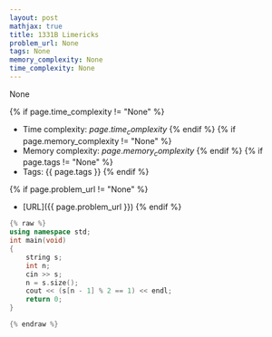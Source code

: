 ```yaml
---
layout: post
mathjax: true
title: 1331B Limericks
problem_url: None
tags: None
memory_complexity: None
time_complexity: None
---
```


None


{% if page.time_complexity != "None" %}
- Time complexity: ${{ page.time_complexity }}$
{% endif %}
{% if page.memory_complexity != "None" %}
- Memory complexity: ${{ page.memory_complexity }}$
{% endif %}
{% if page.tags != "None" %}
- Tags: {{ page.tags }}
{% endif %}

{% if page.problem_url != "None" %}
- [URL]({{ page.problem_url }})
{% endif %}

```cpp
{% raw %}
using namespace std;
int main(void)
{
    string s;
    int n;
    cin >> s;
    n = s.size();
    cout << (s[n - 1] % 2 == 1) << endl;
    return 0;
}

{% endraw %}
```